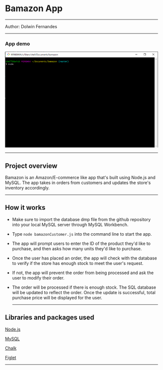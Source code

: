 <h1>Bamazon App</h1>

<hr>

Author: Dolwin Fernandes

<hr>

<h3> App demo </h3>

![Demo](https://github.com/dolwinf/bamazon/blob/master/Bamazon.gif)

<hr>

<h2> Project overview</h2>
Bamazon is an Amazon/E-commerce like app that's built using Node.js and MySQL. The app takes in orders from customers and updates the store's inventory accordingly.
<hr>

<h2> How it works </h2>

- Make sure to import the database dmp file from the github repository into your local MySQL server through MySQL Workbench.

- Type `node bamazonCustomer.js` into the command line to start the app.

- The app will prompt users to enter the ID of the product they'd like to purchase, and then asks how many units they'd like to purchase.

- Once the user has placed an order, the app will check with the database to verify if the store has enough stock to meet the user's request.

- If not, the app will prevent the order from being processed and ask the user to modify their order.

- The order will be processed if there is enough stock. The SQL database will be updated to reflect the order. Once the update is successful, total purchase price will be displayed for the user.
  <hr>

<h2>Libraries and packages used</h2>

[Node.js](https://nodejs.org/en/)

[MySQL](https://www.mysql.com)

[Chalk](https://www.npmjs.com/package/chalk)

[Figlet](https://www.npmjs.com/package/figlet)

<hr></hr>
